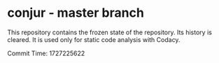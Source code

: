 # conjur - master branch

This repository contains the frozen state of the repository.
Its history is cleared. It is used only for static code
analysis with Codacy.

Commit Time: 1727225622
